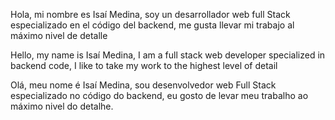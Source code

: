 Hola, mi nombre es Isaí Medina, soy un desarrollador web full Stack especializado en el código del backend, me gusta llevar mi trabajo al máximo nivel de detalle

Hello, my name is Isaí Medina, I am a full stack web developer specialized in backend code, I like to take my work to the highest level of detail

Olá, meu nome é Isaí Medina, sou desenvolvedor web Full Stack especializado no código do backend, eu gosto de levar meu trabalho ao máximo nivel do detalhe.

<!---
asdjkl-KEY/asdjkl-KEY is a ✨ special ✨ repository because its `README.md` (this file) appears on your GitHub profile.
You can click the Preview link to take a look at your changes.
--->
